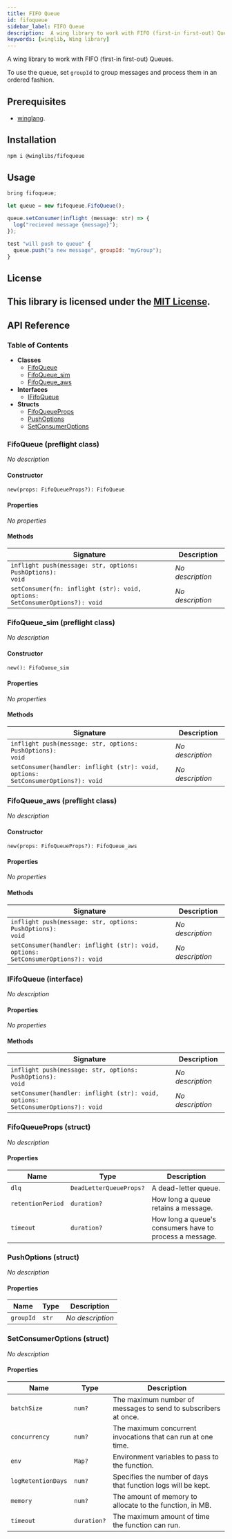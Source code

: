 ```yaml
---
title: FIFO Queue
id: fifoqueue
sidebar_label: FIFO Queue
description:  A wing library to work with FIFO (first-in first-out) Queues
keywords: [winglib, Wing library]
---
```

A wing library to work with FIFO (first-in first-out) Queues.

To use the queue, set `groupId` to group messages and process them in an ordered fashion.

## Prerequisites

* [winglang](https://winglang.io).

## Installation

```sh
npm i @winglibs/fifoqueue
```

## Usage

```js
bring fifoqueue;

let queue = new fifoqueue.FifoQueue();

queue.setConsumer(inflight (message: str) => {
  log("recieved message {message}");
});

test "will push to queue" {
  queue.push("a new message", groupId: "myGroup");
}
```

## License

This library is licensed under the [MIT License](./LICENSE).
---
## API Reference

### Table of Contents

- **Classes**
  - <a href="#@winglibs/fifoqueue.FifoQueue">FifoQueue</a>
  - <a href="#@winglibs/fifoqueue.FifoQueue_sim">FifoQueue_sim</a>
  - <a href="#@winglibs/fifoqueue.FifoQueue_aws">FifoQueue_aws</a>
- **Interfaces**
  - <a href="#@winglibs/fifoqueue.IFifoQueue">IFifoQueue</a>
- **Structs**
  - <a href="#@winglibs/fifoqueue.FifoQueueProps">FifoQueueProps</a>
  - <a href="#@winglibs/fifoqueue.PushOptions">PushOptions</a>
  - <a href="#@winglibs/fifoqueue.SetConsumerOptions">SetConsumerOptions</a>

### FifoQueue (preflight class) <a class="wing-docs-anchor" id="@winglibs/fifoqueue.FifoQueue"></a>

*No description*

#### Constructor

```
new(props: FifoQueueProps?): FifoQueue
```

#### Properties

*No properties*

#### Methods

| **Signature** | **Description** |
| --- | --- |
| <code>inflight push(message: str, options: PushOptions): void</code> | *No description* |
| <code>setConsumer(fn: inflight (str): void, options: SetConsumerOptions?): void</code> | *No description* |

### FifoQueue_sim (preflight class) <a class="wing-docs-anchor" id="@winglibs/fifoqueue.FifoQueue_sim"></a>

*No description*

#### Constructor

```
new(): FifoQueue_sim
```

#### Properties

*No properties*

#### Methods

| **Signature** | **Description** |
| --- | --- |
| <code>inflight push(message: str, options: PushOptions): void</code> | *No description* |
| <code>setConsumer(handler: inflight (str): void, options: SetConsumerOptions?): void</code> | *No description* |

### FifoQueue_aws (preflight class) <a class="wing-docs-anchor" id="@winglibs/fifoqueue.FifoQueue_aws"></a>

*No description*

#### Constructor

```
new(props: FifoQueueProps?): FifoQueue_aws
```

#### Properties

*No properties*

#### Methods

| **Signature** | **Description** |
| --- | --- |
| <code>inflight push(message: str, options: PushOptions): void</code> | *No description* |
| <code>setConsumer(handler: inflight (str): void, options: SetConsumerOptions?): void</code> | *No description* |

### IFifoQueue (interface) <a class="wing-docs-anchor" id="@winglibs/fifoqueue.IFifoQueue"></a>

*No description*

#### Properties

*No properties*

#### Methods

| **Signature** | **Description** |
| --- | --- |
| <code>inflight push(message: str, options: PushOptions): void</code> | *No description* |
| <code>setConsumer(handler: inflight (str): void, options: SetConsumerOptions?): void</code> | *No description* |

### FifoQueueProps (struct) <a class="wing-docs-anchor" id="@winglibs/fifoqueue.FifoQueueProps"></a>

*No description*

#### Properties

| **Name** | **Type** | **Description** |
| --- | --- | --- |
| <code>dlq</code> | <code>DeadLetterQueueProps?</code> | A dead-letter queue. |
| <code>retentionPeriod</code> | <code>duration?</code> | How long a queue retains a message. |
| <code>timeout</code> | <code>duration?</code> | How long a queue's consumers have to process a message. |

### PushOptions (struct) <a class="wing-docs-anchor" id="@winglibs/fifoqueue.PushOptions"></a>

*No description*

#### Properties

| **Name** | **Type** | **Description** |
| --- | --- | --- |
| <code>groupId</code> | <code>str</code> | *No description* |

### SetConsumerOptions (struct) <a class="wing-docs-anchor" id="@winglibs/fifoqueue.SetConsumerOptions"></a>

*No description*

#### Properties

| **Name** | **Type** | **Description** |
| --- | --- | --- |
| <code>batchSize</code> | <code>num?</code> | The maximum number of messages to send to subscribers at once. |
| <code>concurrency</code> | <code>num?</code> | The maximum concurrent invocations that can run at one time. |
| <code>env</code> | <code>Map<str>?</code> | Environment variables to pass to the function. |
| <code>logRetentionDays</code> | <code>num?</code> | Specifies the number of days that function logs will be kept. |
| <code>memory</code> | <code>num?</code> | The amount of memory to allocate to the function, in MB. |
| <code>timeout</code> | <code>duration?</code> | The maximum amount of time the function can run. |


